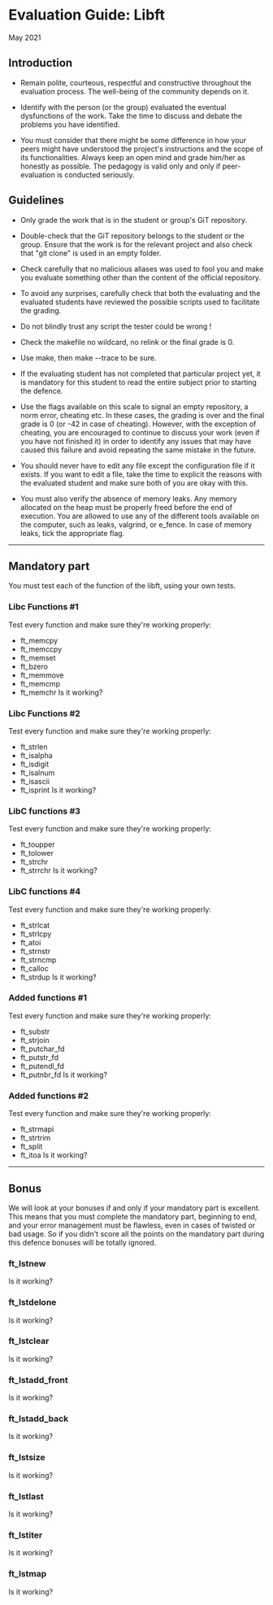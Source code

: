 # Evaluation Guide: Libft

May 2021

## Introduction
- Remain polite, courteous, respectful and constructive
throughout the evaluation process. The well-being of the community
depends on it.

- Identify with the person (or the group) evaluated the eventual
dysfunctions of the work. Take the time to discuss
and debate the problems you have identified.

- You must consider that there might be some difference in how your
peers might have understood the project's instructions and the
scope of its functionalities. Always keep an open mind and grade
him/her as honestly as possible. The pedagogy is valid only and
only if peer-evaluation is conducted seriously.

## Guidelines
- Only grade the work that is in the student or group's
GiT repository.

- Double-check that the GiT repository belongs to the student
or the group. Ensure that the work is for the relevant project
and also check that "git clone" is used in an empty folder.

- Check carefully that no malicious aliases was used to fool you
and make you evaluate something other than the content of the
official repository.

- To avoid any surprises, carefully check that both the evaluating
and the evaluated students have reviewed the possible scripts used
to facilitate the grading.

- Do not blindly trust any script the tester could be wrong !

- Check the makefile no wildcard, no relink or the final grade is 0.

- Use make, then make --trace to be sure.

- If the evaluating student has not completed that particular
project yet, it is mandatory for this student to read the
entire subject prior to starting the defence.

- Use the flags available on this scale to signal an empty repository,
a norm error, cheating etc. In these cases,
the grading is over and the final grade is 0 (or -42 in case of
cheating). However, with the exception of cheating, you are
encouraged to continue to discuss your work (even if you have not
finished it) in order to identify any issues that may have caused
this failure and avoid repeating the same mistake in the future.

- You should never have to edit any file except the configuration file if it exists.
If you want to edit a file, take the time to explicit the reasons with the
evaluated student and make sure both of you are okay with this.

- You must also verify the absence of memory leaks. Any memory allocated on the heap must
be properly freed before the end of execution.
You are allowed to use any of the different tools available on the computer, such as
leaks, valgrind, or e_fence. In case of memory leaks, tick the appropriate flag.

---

## Mandatory part
You must test each of the function of the libft, using your own tests.

### Libc Functions #1
Test every function and make sure they're working properly:
- ft_memcpy
- ft_memccpy
- ft_memset
- ft_bzero
- ft_memmove
- ft_memcmp
- ft_memchr
Is it working?

### Libc Functions #2
Test every function and make sure they're working properly:
- ft_strlen
- ft_isalpha
- ft_isdigit
- ft_isalnum
- ft_isascii
- ft_isprint
Is it working?

### LibC functions #3
Test every function and make sure they're working properly:
- ft_toupper
- ft_tolower
- ft_strchr
- ft_strrchr
Is it working?

### LibC functions #4
Test every function and make sure they're working properly:
- ft_strlcat
- ft_strlcpy
- ft_atoi
- ft_strnstr
- ft_strncmp
- ft_calloc
- ft_strdup
Is it working?

### Added functions #1
Test every function and make sure they're working properly:
- ft_substr
- ft_strjoin
- ft_putchar_fd
- ft_putstr_fd
- ft_putendl_fd
- ft_putnbr_fd
Is it working?

### Added functions #2
Test every function and make sure they're working properly:
- ft_strmapi
- ft_strtrim
- ft_split
- ft_itoa
Is it working?

---

## Bonus
We will look at your bonuses if and only if your mandatory part is excellent. This means that you must complete the mandatory part, beginning to end, and your error management must be flawless, even in cases of twisted or bad usage. So if you didn't score all the points on the mandatory part during this defence bonuses will be totally ignored.

### ft_lstnew
Is it working?

### ft_lstdelone
Is it working?

### ft_lstclear
Is it working?

### ft_lstadd_front
Is it working?

### ft_lstadd_back
Is it working?

### ft_lstsize
Is it working?

### ft_lstlast
Is it working?

### ft_lstiter
Is it working?

### ft_lstmap
Is it working?
